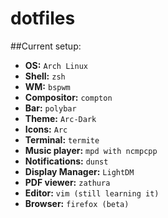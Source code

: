 # dotfiles
##Current setup:
* **OS:** `Arch Linux`
* **Shell:** `zsh`
* **WM:** `bspwm`
* **Compositor:** `compton`
* **Bar:** `polybar`
* **Theme:** `Arc-Dark`
* **Icons:** `Arc`
* **Terminal:** `termite`
* **Music player:** `mpd with ncmpcpp`
* **Notifications:** `dunst`
* **Display Manager:** `LightDM`
* **PDF viewer:** `zathura`
* **Editor:** `vim (still learning it)`
* **Browser:** `firefox (beta)`
